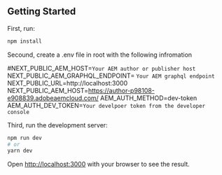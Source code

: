 ## Getting Started

First, run:

```bash
npm install 
```

Secound, create a .env file in root with the following infromation

#NEXT_PUBLIC_AEM_HOST=`Your AEM author or publisher host`
NEXT_PUBLIC_AEM_GRAPHQL_ENDPOINT= `Your AEM graphql endpoint`
NEXT_PUBLIC_URL=http://localhost:3000
NEXT_PUBLIC_AEM_HOST=https://author-p98108-e908839.adobeaemcloud.com/
AEM_AUTH_METHOD=dev-token
AEM_AUTH_DEV_TOKEN=`Your develpoer token from the developer console`

Third, run the development server:

```bash
npm run dev
# or
yarn dev
```

Open [http://localhost:3000](http://localhost:3000) with your browser to see the result.

